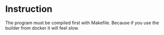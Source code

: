 # Instruction
The program must be compiled first with Makefile. Because if you use the builder from docker it will feel slow.
